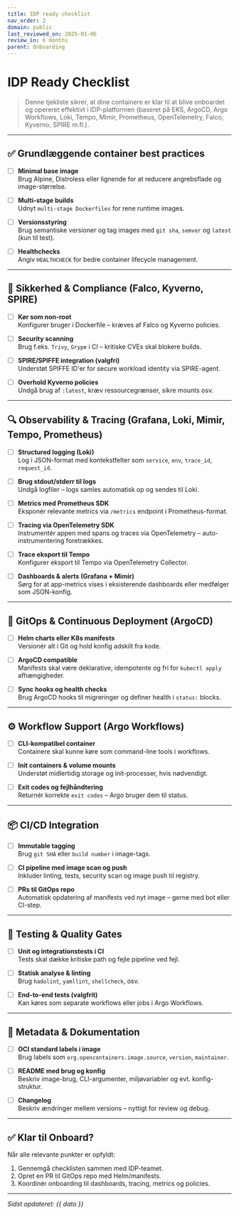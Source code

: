 ```yaml
---
title: IDP ready checklist
nav_order: 2
domain: public
last_reviewed_on: 2025-01-06
review_in: 6 months
parent: Onboarding
---
```


# IDP Ready Checklist

> Denne tjekliste sikrer, at dine containere er klar til at blive onboardet og opereret effektivt i IDP-platformen (baseret på EKS, ArgoCD, Argo Workflows, Loki, Tempo, Mimir, Prometheus, OpenTelemetry, Falco, Kyverno, SPIRE m.fl.).

---

## ✅ Grundlæggende container best practices

- [ ] **Minimal base image**  
  Brug Alpine, Distroless eller lignende for at reducere angrebsflade og image-størrelse.

- [ ] **Multi-stage builds**  
  Udnyt `multi-stage Dockerfiles` for rene runtime images.

- [ ] **Versionsstyring**  
  Brug semantiske versioner og tag images med `git sha`, `semver` og `latest` (kun til test).

- [ ] **Healthchecks**  
  Angiv `HEALTHCHECK` for bedre container lifecycle management.

---

## 🔐 Sikkerhed & Compliance (Falco, Kyverno, SPIRE)

- [ ] **Kør som non-root**  
  Konfigurer bruger i Dockerfile – kræves af Falco og Kyverno policies.

- [ ] **Security scanning**  
  Brug f.eks. `Trivy`, `Grype` i CI – kritiske CVEs skal blokere builds.

- [ ] **SPIRE/SPIFFE integration (valgfri)**  
  Understøt SPIFFE ID'er for secure workload identity via SPIRE-agent.

- [ ] **Overhold Kyverno policies**  
  Undgå brug af `:latest`, kræv ressourcegrænser, sikre mounts osv.

---

## 🔍 Observability & Tracing (Grafana, Loki, Mimir, Tempo, Prometheus)

- [ ] **Structured logging (Loki)**  
  Log i JSON-format med kontekstfelter som `service`, `env`, `trace_id`, `request_id`.

- [ ] **Brug stdout/stderr til logs**  
  Undgå logfiler – logs samles automatisk op og sendes til Loki.

- [ ] **Metrics med Prometheus SDK**  
  Eksponér relevante metrics via `/metrics` endpoint i Prometheus-format.

- [ ] **Tracing via OpenTelemetry SDK**  
  Instrumentér appen med spans og traces via OpenTelemetry – auto-instrumentering foretrækkes.

- [ ] **Trace eksport til Tempo**  
  Konfigurer eksport til Tempo via OpenTelemetry Collector.

- [ ] **Dashboards & alerts (Grafana + Mimir)**  
  Sørg for at app-metrics vises i eksisterende dashboards eller medfølger som JSON-konfig.

---

## 🤖 GitOps & Continuous Deployment (ArgoCD)

- [ ] **Helm charts eller K8s manifests**  
  Versionér alt i Git og hold konfig adskilt fra kode.

- [ ] **ArgoCD compatible**  
  Manifests skal være deklarative, idempotente og fri for `kubectl apply` afhængigheder.

- [ ] **Sync hooks og health checks**  
  Brug ArgoCD hooks til migreringer og definer health i `status:` blocks.

---

## ⚙️ Workflow Support (Argo Workflows)

- [ ] **CLI-kompatibel container**  
  Containere skal kunne køre som command-line tools i workflows.

- [ ] **Init containers & volume mounts**  
  Understøt midlertidig storage og init-processer, hvis nødvendigt.

- [ ] **Exit codes og fejlhåndtering**  
  Returnér korrekte `exit codes` – Argo bruger dem til status.

---

## 📦 CI/CD Integration

- [ ] **Immutable tagging**  
  Brug `git SHA` eller `build number` i image-tags.

- [ ] **CI pipeline med image scan og push**  
  Inkluder linting, tests, security scan og image push til registry.

- [ ] **PRs til GitOps repo**  
  Automatisk opdatering af manifests ved nyt image – gerne med bot eller CI-step.

---

## 🧪 Testing & Quality Gates

- [ ] **Unit og integrationstests i CI**  
  Tests skal dække kritiske path og fejle pipeline ved fejl.

- [ ] **Statisk analyse & linting**  
  Brug `hadolint`, `yamllint`, `shellcheck`, osv.

- [ ] **End-to-end tests (valgfrit)**  
  Kan køres som separate workflows eller jobs i Argo Workflows.

---

## 📖 Metadata & Dokumentation

- [ ] **OCI standard labels i image**  
  Brug labels som `org.opencontainers.image.source`, `version`, `maintainer`.

- [ ] **README med brug og konfig**  
  Beskriv image-brug, CLI-argumenter, miljøvariabler og evt. konfig-struktur.

- [ ] **Changelog**  
  Beskriv ændringer mellem versions – nyttigt for review og debug.

---

## ✅ Klar til Onboard?

Når alle relevante punkter er opfyldt:

1. Gennemgå checklisten sammen med IDP-teamet.
2. Opret en PR til GitOps repo med Helm/manifests.
3. Koordinér onboarding til dashboards, tracing, metrics og policies.

---

*Sidst opdateret: {{ dato }}*

